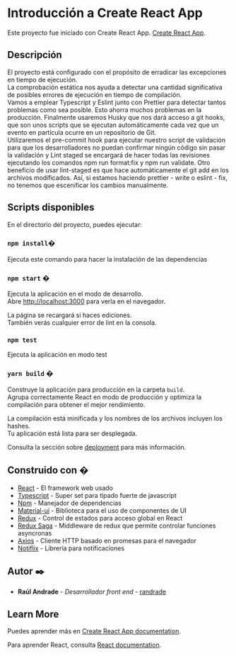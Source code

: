 # Introducción a Create React App

Este proyecto fue iniciado con Create React App. [Create React App](https://github.com/facebook/create-react-app).

## Descripción

El proyecto está configurado con el propósito de erradicar las excepciones en tiempo de ejecución.  
La comprobación estática nos ayuda a detectar una cantidad significativa de posibles errores de ejecución en tiempo de compilación.  
Vamos a emplear Typescript y Eslint junto con Prettier para detectar tantos problemas como sea posible. Esto ahorra muchos problemas en la producción.
Finalmente usaremos Husky que nos dará acceso a git hooks, que son unos scripts que se ejecutan automáticamente cada vez que un evento en particula ocurre en un repositorio de Git.  
Utilizaremos el pre-commit hook para ejecutar nuestro script de validación para que los desarrolladores no puedan confirmar ningún código sin pasar la validación y Lint staged se encargará de hacer todas las revisiones ejecutando los comandos npm run format:fix y npm run validate.
Otro beneficio de usar lint-staged es que hace automáticamente el git add en los archivos modificados. Así, si estamos haciendo prettier - write o eslint - fix, no tenemos que escenificar los cambios manualmente.

## Scripts disponibles

En el directorio del proyecto, puedes ejecutar:

### `npm install`�

Ejecuta este comando para hacer la instalación de las dependencias

### `npm start` �️

Ejecuta la aplicación en el modo de desarrollo.\
Abre [http://localhost:3000](http://localhost:3000) para verla en el navegador.

La página se recargará si haces ediciones.\
También verás cualquier error de lint en la consola.

### `npm test`

Ejecuta la aplicación en modo test

### `yarn build` �

Construye la aplicación para producción en la carpeta `build`.\
Agrupa correctamente React en modo de producción y optimiza la compilación para obtener el mejor rendimiento.

La compilación está minificada y los nombres de los archivos incluyen los hashes.\
Tu aplicación está lista para ser desplegada.

Consulta la sección sobre [deployment](https://facebook.github.io/create-react-app/docs/deployment) para más información.

## Construido con �️

- [React](https://es.reactjs.org/) - El framework web usado
- [Typescript](https://www.typescriptlang.org/) - Super set para tipado fuerte de javascript
- [Npm](https://www.npmjs.com/) - Manejador de dependencias
- [Material-ui](https://mui.com/) - Biblioteca para el uso de componentes de UI
- [Redux](https://es.redux.js.org/) - Control de estados para acceso global en React
- [Redux Saga](https://redux-saga.js.org/) - Middleware de redux que permite controlar funciones asyncronas
- [Axios](https://github.com/axios/axios) - Cliente HTTP basado en promesas para el navegador
- [Notiflix](https://notiflix.github.io/) - Librería para notificaciones

## Autor ✒️

- **Raúl Andrade** - _Desarrollador front end_ - [randrade](https://www.linkedin.com/in/raul-andrade82/)

## Learn More

Puedes aprender más en [Create React App documentation](https://facebook.github.io/create-react-app/docs/getting-started).

Para aprender React, consulta [React documentation](https://reactjs.org/).
